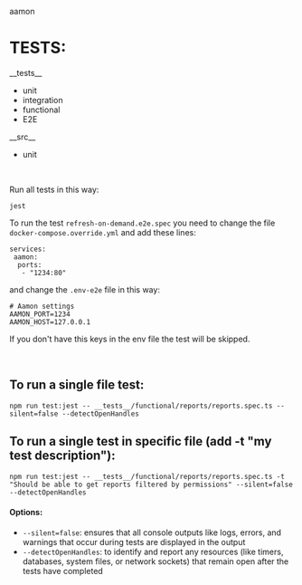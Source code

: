 aamon


# TESTS:
\_\_tests\_\_
- unit
- integration
- functional
- E2E

\_\_src\_\_
- unit

<br>


Run all tests in this way:

```jest```

To run the test `refresh-on-demand.e2e.spec`
you need to change the file `docker-compose.override.yml` and add these lines:
```
services:
 aamon:
  ports:
   - "1234:80"
 ```
and change the `.env-e2e` file in this way:
```
# Aamon settings
AAMON_PORT=1234
AAMON_HOST=127.0.0.1
```

If you don't have this keys in the env file the test will be skipped.

<br>


## To run a single file test:
`npm run test:jest -- __tests__/functional/reports/reports.spec.ts --silent=false --detectOpenHandles`

## To run a single test in specific file (add -t "my test description"):
`npm run test:jest -- __tests__/functional/reports/reports.spec.ts -t "Should be able to get reports filtered by permissions" --silent=false --detectOpenHandles`

#### Options:
- `--silent=false`: ensures that all console outputs like logs, errors, and warnings that occur during tests are displayed in the output
- `--detectOpenHandles`: to identify and report any resources (like timers, databases, system files, or network sockets) that remain open after the tests have completed
